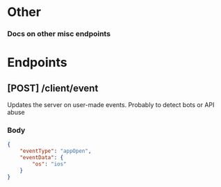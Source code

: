 # Other

### Docs on other misc endpoints

# Endpoints

## [POST] /client/event

Updates the server on user-made events. Probably to detect bots or API abuse

### Body

```json
{
	"eventType": "appOpen",
	"eventData": {
		"os": "ios"
	}
}